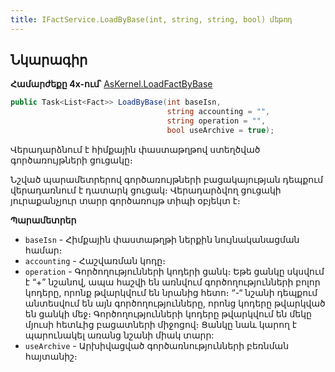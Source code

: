 ```yaml
---
title: IFactService.LoadByBase(int, string, string, bool) մեթոդ
---
```


## Նկարագիր

**Համարժեքը 4x-ում՝** [AsKernel.LoadFactByBase](https://armsoft.github.io/as4x-docs/HTM/ProgrGuide/Functions/Functions/AccManagement/LoadFactByBase.html)

```c#
public Task<List<Fact>> LoadByBase(int baseIsn, 
                                   string accounting = "", 
                                   string operation = "", 
                                   bool useArchive = true);
```

Վերադարձնում է հիմքային փաստաթղթով ստեղծված գործառույթների ցուցակը։

Նշված պարամետրերով գործառույթների բացակայության դեպքում վերադառնում է դատարկ ցուցակ։ Վերադարձվող ցուցակի յուրաքանչյուր տարր գործառույթ տիպի օբյեկտ է։

**Պարամետրեր**

* `baseIsn` - Հիմքային փաստաթղթի ներքին նույնականացման համար։
* `accounting` - Հաշվառման կոդը։
* `operation` - Գործողությունների կոդերի ցանկ։ 
  Եթե ցանկը սկսվում է “+” նշանով, ապա հաշվի են առնվում գործողությունների բոլոր կոդերը, որոնք թվարկվում են նրանից հետո։ 
  “-“ նշանի դեպքում անտեսվում են այն գործողությունները, որոնց կոդերը թվարկված են ցանկի մեջ։ 
  Գործողությունների կոդերը թվարկվում են մեկը մյուսի հետևից բացատների միջոցով։ 
  Ցանկը նաև կարող է պարունակել առանց նշանի միակ տարր:
* `useArchive` - Արխիվացված գործառնությունների բեռնման հայտանիշ։
